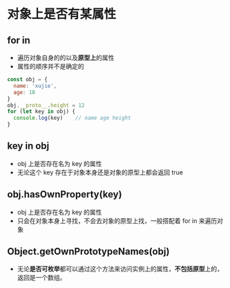 <!--
 * @Author: x09898 coder_xujie@163.com
 * @Date: 2022-12-12 17:47:16
 * @LastEditors: xujie 1607526161@qq.com
 * @FilePath: \HTML-CSS-Javascript-\JAVAScript+ES6\JavaScript\JavaScript零散知识点\访问对象上属性的方式.md
 * @Description: 
-->
# 对象上是否有某属性

## for in

* 遍历对象自身的的以及**原型上**的属性
* 属性的顺序并不是确定的

```js
const obj = {
  name: 'xujie',
  age: 18
}
obj.__proto__.height = 12
for (let key in obj) {
  console.log(key)    // name age height
}
```

## key in obj

* obj 上是否存在名为 key 的属性
* 无论这个 key 存在于对象本身还是对象的原型上都会返回 true

## obj.hasOwnProperty(key)

* obj 上是否存在名为 key 的属性
* 只会在对象本身上寻找，不会去对象的原型上找，一般搭配着 for in 来遍历对象

## Object.getOwnPrototypeNames(obj)

* 无论**是否可枚举**都可以通过这个方法来访问实例上的属性，**不包括原型**上的，返回是一个数组。
